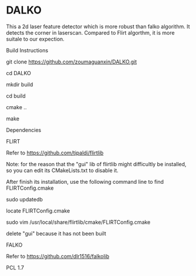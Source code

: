 # DALKO
This a 2d laser feature detector which is more robust than falko algorithm. It detects the corner in laserscan. 
Compared to Flirt algorthm, it is more suitale to our expection.



Build Instructions

git clone https://github.com/zoumaguanxin/DALKO.git

cd DALKO

mkdir build

cd build

cmake ..

make



Dependencies

FLIRT

Refer to https://github.com/tipaldi/flirtlib

Note: for the reason that the "gui" lib of flirtlib might difficultly be installed, so you can edit its CMakeLists.txt to disable it.

After finish its installation, use the following command line to find FLIRTConfig.cmake

sudo updatedb

locate FLIRTConfig.cmake

sudo vim /usr/local/share/flirtlib/cmake/FLIRTConfig.cmake

delete "gui" because it has not been built


FALKO

Refer to https://github.com/dlr1516/falkolib

PCL 1.7

